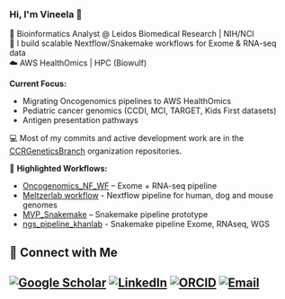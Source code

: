 ### Hi, I'm Vineela 👋  
🚀 Bioinformatics Analyst @ Leidos Biomedical Research | NIH/NCI  
🔬 I build scalable Nextflow/Snakemake workflows for Exome & RNA-seq data  
☁️ AWS HealthOmics | HPC (Biowulf)   

**Current Focus:**  
- Migrating Oncogenomics pipelines to AWS HealthOmics   
- Pediatric cancer genomics (CCDI, MCI, TARGET, Kids First datasets)
-  Antigen presentation pathways

💻 Most of my commits and active development work are in the [CCRGeneticsBranch](https://github.com/CCRGeneticsBranch) organization repositories.

📌 **Highlighted Workflows:**  
- [Oncogenomics_NF_WF](https://github.com/CCRGeneticsBranch/Oncogenomics_NF_WF) – Exome + RNA-seq pipeline  
- [Meltzerlab workflow](https://github.com/CCRGeneticsBranch/MeltzerLab_Nextflow_pipeline) - Nextflow pipeline for human, dog and mouse genomes
- [MVP_Snakemake](https://github.com/vinegang/MVP_Snakemake) – Snakemake pipeline prototype
- [ngs_pipeline_khanlab](https://github.com/CCRGeneticsBranch/ngs_pipeline_4.0) - Snakemake pipeline Exome, RNAseq, WGS

## 🔗 Connect with Me  
[![Google Scholar](https://img.shields.io/badge/Google_Scholar-Profile-blue?logo=google-scholar&logoColor=white)](https://scholar.google.com/citations?user=aeeUpFgAAAAJ&hl=en&oi=ao)
[![LinkedIn](https://img.shields.io/badge/LinkedIn-Profile-blue?logo=linkedin&logoColor=white)](https://www.linkedin.com/in/vineela-gangalapudi-41960a55/)
[![ORCID](https://img.shields.io/badge/ORCID-0009--0000--2886--0895-brightgreen?logo=orcid&logoColor=white)](https://orcid.org/0009-0000-2886-0895)
[![Email](https://img.shields.io/badge/Email-Contact-red?logo=gmail&logoColor=white)](mailto:vineelagangalapudi@gmail.com)
---

